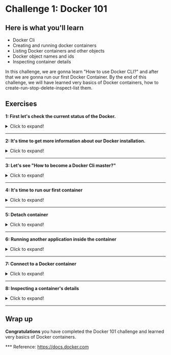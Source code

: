 # Challenge 1: Docker 101

## Here is what you'll learn
- Docker Cli
- Creating and running docker containers
- Listing Docker containers and other objects
- Docker object names and ids
- Inspecting container details

In this challenge, we are gonna learn "How to use Docker CLI?" and after that we are gonna run our first Docker Container. By the end of this challenge, we will have learned very basics of Docker containers, how to create-run-stop-delete-inspect-list them.

## Exercises

**1: First let's check the current status of the Docker.** 
<details>
  <summary>Click to expand!</summary>
  
Open your terminal and type: 
```shell
$ docker version
```
Output will be something like:
```shell
Client: Docker Engine - Community
 Version:           19.03.8
 API version:       1.40
 Go version:        go1.12.17
 Git commit:        afacb8b7f0
 Built:             Wed Mar 11 01:25:46 2020
 OS/Arch:           linux/amd64
 Experimental:      false

Server: Docker Engine - Community
 Engine:
  Version:          19.03.8
  API version:      1.40 (minimum version 1.12)
  Go version:       go1.12.17
  Git commit:       afacb8b
  Built:            Wed Mar 11 01:29:16 2020
  OS/Arch:          linux/amd64
  Experimental:     false
 containerd:
  Version:          v1.2.13
  GitCommit:        7ad184331fa3e55e52b890ea95e65ba581ae3429
 runc:
  Version:          1.0.0-rc10
  GitCommit:        dc9208a3303feef5b3839f4323d9beb36df0a9dd
 docker-init:
  Version:          0.18.0
  GitCommit:        fec3683
  ```
  If you've got similar output, this means that your Docker installation is successful and your Docker Cli can communicate with Docker Daemon without any problem. This output also shows us Docker Cli - Docker Daemon versions and their details. In case of you get ``` Error response from daemon: open \\.\pipe\docker_engine_linux: The system cannot find the file specified. ``` This means that Docker Cli could not connect to the Docker Daemon and probably the reason is that Docker Daemon didn't start properly. Just try to start the daemon process and retry again.
</details>

***
**2: It's time to get more information about our Docker installation.**
<details>
  <summary>Click to expand!</summary>
 
Type:
```shell
$ docker info
```
Output will be something like:

```shell
Client:
 Debug Mode: false

Server:
 Containers: 0
  Running: 0
  Paused: 0
  Stopped: 0
 Images: 0
 Server Version: 19.03.8
 Storage Driver: overlay2
  Backing Filesystem: <unknown>
  Supports d_type: true
  Native Overlay Diff: true
 Logging Driver: json-file
 Cgroup Driver: cgroupfs
 Plugins:
  Volume: local
  Network: bridge host ipvlan macvlan null overlay
  Log: awslogs fluentd gcplogs gelf journald json-file local logentries splunk syslog
 […]
 ```

 This command displays system wide information of Docker Daemon. Information displayed includes the kernel version, number of containers and images. At the moment, we don't have any running, paused or stopped containers on our system. Also we don't have any container images pulled yet. This will change in a few minutes. But before running our first Docker container, let's learn "how to use Docker Cli?"
</details>

***
**3: Let's see "How to become a Docker Cli master?"**
<details>
  <summary>Click to expand!</summary>

Type:
```shell
$ docker
```
Output will be something like:
```shell
Management Commands:
  app*        Docker Application (Docker Inc., v0.8.0)
  builder     Manage builds
  buildx*     Build with BuildKit (Docker Inc., v0.3.1-tp-docker)
  […]

Commands:
  attach      Attach local standard input, output, and error streams to a running container
  build       Build an image from a Dockerfile
  commit      Create a new image from a container's changes
  […]
```

Docker Cli is fairly simple to figure out how to use it. Just type ```docker``` and after that type the command that you want to execute + options that you want to use. That simple. For example, simple Docker command to run a container is ```docker run hello-world```. This will create a container by hello-world Docker image. ```docker run --name azuredevcol hello-world``` this will create another container using the same image but this time container will have a name "azuredevcol". You see, it's quite simple. But it got complicated day after day. Docker had roughly 40 top-level solo commands like run, inspect, build, attach etc. While these commands worked very well for a while, they had a few issues and Docker decided to solve these issues by introducing the management commands. Docker started to group these commands logically with Docker Cli version 1.13 and called these new groups as management commands. Each group represents a single Docker object or ability. For example, all the commands related to container objects are grouped together under the "container" management command. Going back to the previous example, simple Docker command to run a container was ```docker run hello-world```. Now it's ```docker container run hello-world```. Docker Cli is backward-compatible so it still supports old way of cli but management command approach is the future. 

Long story short, Docker Cli syntax is fairly simple. Just type ```docker``` and after that type the management command of the object that you want to play, like ```image```, ```container```, ```volume``` and after that type the command that you want to execute, like ```run```, ```stop```, ```pull```, ```inspect``` + options that you want to use. Couple of examples:

```shell 
$ docker container run --name container1 ubuntu ping 10.0.0.1

$ docker image pull mysql:5.7

$ docker volume create my_first_volume

$ docker network inspect bridge
```
But how do we know which commands we can use and which options do we have? Simple. Just by asking for help to Docker Cli. Let's say that we want to create our first Docker container but we don't know which command and options that we can use. We can ask this to Docker Cli simply using ```--help``` option. 

Type:
```shell
$ docker container --help
```
Output will be something like:
```shell
Usage:  docker container COMMAND

Manage containers

Commands:
  attach      Attach local standard input, output, and error streams to a running container
  commit      Create a new image from a container's changes
  cp          Copy files/folders between a container and the local filesystem
  […]
  rm          Remove one or more containers
  run         Run a command in a new container
  start       Start one or more stopped containers
  […]

Run 'docker container COMMAND --help' for more information on a command.
```
```--help``` option listed all the sub-commands under the container management command. Now we know which commands do we have and what are they used for. We can even go further and ask for help for the sub-commands. For example. 

Type:
```shell
$ docker container run --help
```
Output will be something like:
```shell
Usage:  docker container run [OPTIONS] IMAGE [COMMAND] [ARG...]

Run a command in a new container

Options:
      --add-host list                  Add a custom host-to-IP mapping
                                       (host:ip)
  -a, --attach list                    Attach to STDIN, STDOUT or STDERR
      --blkio-weight uint16            Block IO (relative weight),
                                       between 10 and 1000, or 0 to
                                       disable (default 0)
      --blkio-weight-device list       Block IO weight (relative device
                                       weight) (default [])
[…]
```               

Congrats! We have learned how to use Docker Cli and how to get help when we got stuck. We're now ready to play with Docker. 
</details>

***
**4: It's time to run our first container**
<details>
  <summary>Click to expand!</summary>

In a few seconds, we'll create our first Docker container. We'll create our container from Docker image tagged hello-world. Let's first check if this image is available on our system or not. 

Type:
```shell
$ docker image ls
```
Output will be something like:

```shell
REPOSITORY          TAG                 IMAGE ID            CREATED             SIZE
```
List is empty. We don't have any Docker image stored locally. Let's pull this image to the system. 

Type:

```shell
$ docker image pull hello-world
```
Output will be something like:
```shell
Using default tag: latest
latest: Pulling from library/hello-world
0e03bdcc26d7: Pull complete
Digest: sha256:49a1c8800c94df04e9658809b006fd8a686cab8028d33cfba2cc049724254202
Status: Downloaded newer image for hello-world:latest
docker.io/library/hello-world:latest
```
Docker started to do its magic. We requested from Docker that "hey please find the image called ```hello-world``` and pull it into this system from wherever it is located." Docker did that. Docker pulled the image from Docker's default "Image Registry" which is called Docker Hub. If you don't specify in which image registry is your image stored, Docker assumes that it's stored at Docker Hub "docker.io/library/hello-world". We also wanted to pull image called "hello-world" but as can be seen from the output, Docker pulled the image called  **hello-world:latest**". What's that **:latest**?

An image name is made up of slash-separated name components and tags, optionally prefixed by a registry hostname. Registry hostname represents that in which registry that image is stored. Slash-separated name components represent the repository of the image in that image registry. Last part, which is called tag, represents the version of the image. It's meta-data you can use to distinguish versions of your Docker images. **:latest** is the default tag used by Docker. If it's not tagged otherwise, images are tagged as **:latest** by default. And if you don't specify the tag while working with Docker images, Docker always assumes that you're pointing the image tagged as **:latest**. 

Let's type ```docker image ls``` one more time. 
```shell
REPOSITORY          TAG                 IMAGE ID            CREATED             SIZE
hello-world         latest              bf756fb1ae65        6 months ago        13.3kB
```

hello-world:latest image has been pulled into our system. Now we're ready to create and run our first Docker container. 

Type:

```shell
$ docker container run hello-world
```
Output will be something like:
```shell
Hello from Docker!
This message shows that your installation appears to be working correctly.

To generate this message, Docker took the following steps:
 1. The Docker client contacted the Docker daemon.
 2. The Docker daemon pulled the "hello-world" image from the Docker Hub.
    (amd64)
 3. The Docker daemon created a new container from that image which runs the
    executable that produces the output you are currently reading.
 4. The Docker daemon streamed that output to the Docker client, which sent it
    to your terminal.

To try something more ambitious, you can run an Ubuntu container with:
 $ docker run -it ubuntu bash

Share images, automate workflows, and more with a free Docker ID:
 https://hub.docker.com/

For more examples and ideas, visit:
 https://docs.docker.com/get-started/
```

Congratulations! You have created your first Docker container. But what has actually happened behind the scene?

You typed the command ```docker container run hello-world``` and instructed to Docker Daemon that you wanted to create a new container by the image called hello-world and run a command inside that container. 
- Docker Cli took your command and connected to Docker Daemon over its rest api and passed that command. 
- Docker Daemon checked if the image called ```hello-world:latest``` is stored locally or not. If it couldn't find the image, it would start to pull that from its registry. But we already pulled that image a few minutes ago, so it didn't pull that again. 
- Docker created a new container from that image and assigned a random id to that container. It also assigned a random name too, because we didn't specify any name using --name option on our command. After that, the container has been created. But it's only created, it has not been started yet. "btw couple of other things also have happened like r/w layer, networks etc. but we'll come to these details later"
- Actually ```docker container run``` command means that we want to run a command inside a new container. If it isn't specified which command to run, Docker runs the default command instructed on the image. In our case, we didn't specify any command to run inside the container. Therefore Docker started the container that it created and ran the default command instructed on the image. In our case this command is ```/hello```. "hello" is a very simple console application. When you run that, it echos "Hello from Docker! This message shows ..." message on the console and exits. 
- Unless otherwise stated, Docker attaches to the container's shell and shows the output of that shell "stdout, stderr" on your console. That is the reason why we could see the output generated by the "/hello" application on our terminal. 
- **Golden Rule:** Each Docker image has a default application-command to run, when a container is created from that image. This is instructed in the Docker image. But you can overwrite this instruction and point another application-command to run when container is created. When Docker starts a container, it starts this command-application and also monitors the process which has triggered by this command-application. This application is always the PID1. Docker monitors the PID1. If PID1 continues to run, container continues to run. If PID1 is killed or stopped, container exits. 
- In our case, it was the application called '/hello'. When we typed ```docker container run hello-world```, Docker created a new container from "hello-world" image and started it. The default application which has been instructed to run when a container has been created from hello-world image is "/hello". Therefore, "/hello" application has started. It has done what it is programmed for and when finished, it is closed. "/hello" isn't a daemon or long running service etc, so when it has done its job, it is closed. When Docker detected that the PID1 is not running any more, Docker closed the container too.  

Let's turn back to terminal and type:
```shell
$ docker container ls
```
Output will be something like:
```shell
CONTAINER ID        IMAGE               COMMAND             CREATED             STATUS              PORTS               NAMES
````

```docker container ls``` or short ```docker ps``` command lists all the running containers on our system. At the moment, we don't have any running container so list is empty. But if we add ```-a``` option to the command, we can list all both running and stopped containers. Let's do that and 

Type:

```shell
$ docker ps -a
```

Output will be something like:
```shell
CONTAINER ID        IMAGE               COMMAND             CREATED             STATUS                      PORTS               NAMES
93a266670eb8        hello-world         "/hello"            56 minutes ago      Exited (0) 56 minutes ago                       amazing_wu
```

Finally we could see the container that we created a few seconds ago on the list. ID and Name sections are different on your system than this output. When Docker containers are created, the system automatically assigns a universally unique identifier (UUID) number to each container. That is the case for other Docker objects too "image, container, volume etc.". Each Docker object has a universally unique identifier. These are 64 character SHA-256 IDs. Docker commands truncate them to 12 characters and that's the reason why we saw just first 12 characters of the ID. In addition to that, Docker assigns names to the containers. If we don't specify the name with ```--name``` option, Docker generates a random name using an open source list of adjectives and known figures in science and IT world. We can use those IDs and names interchangeable when we call the container and we'll see couple of examples in a few minutes. Other sections on that list are Image, Command, Created, Status and Ports. "Image" is the image that was used to create this container. "Command" is the command that was executed inside the container when we started it. "Created" is the timestamp of the creation time. "Status" is the current status of the container and in our case it is "Exited" which means that, container is stopped. "Ports" section shows us the exposed ports from that container but it's empty at the moment because we didn't expose any port. 

Container has been created and "hello" application has started in the container. It has completed its duties and closed, therefore container is closed too. Let's continue to play with this container and start that container again. We will use container id as a reference in this. 

```shell
$ docker container start 93a # just first a few characters of the container id would be enough
```
Output will be something like:
```shell
93a
```
We didn't get any output this time. Instead of that, Docker returned the container id that we typed. That is normal. When we typed the ```docker container run``` command and created this container a few minutes ago, our console has been attached to the container's shell and we saw the output. But with ```docker container start``` this doesn't happen. ```docker container start``` starts the stopped container and reruns the default command. In our case, it started the "hello" console application again. "hello" console application recreated the message and send it to the "stdout" stream of the console's shell. We didn't attach to that shell so we didn't see the output. But output is there. We can see any output that has been generated by the container with ```docker logs``` command. Let's do that but this time let's use the container's name instead of the id. 

```shell
$ docker logs amazing_wu #name of the container
```
Output will be something like:
```shell
Hello from Docker!
This message shows that your installation appears to be working correctly.
[…]
Hello from Docker!
This message shows that your installation appears to be working correctly.
[…]
```
We saw 2 messages. By default, ```docker logs``` shows the command’s output just as it would appear if you run the command interactively in a terminal. UNIX and Linux commands typically open three I/O streams when they run, called STDIN, STDOUT, and STDERR. STDIN is the command’s input stream, which may include input from the keyboard or input from another command. STDOUT is usually a command’s normal output, and STDERR is typically used to output error messages. By default, ```docker logs``` shows the STDOUT and STDERR streams of the container since it was created. Our container wasn't killed. When we first ran the container, it was stopped automatically after its PID1 was stopped. We started the container one more time with ```docker container start``` command again. Process was restarted, generated the same message and stopped again. Container was stopped too. But it wasn't killed. So we can still see all the STDOUT and STDERR messages since the creation of the container. But now it's time to kill "or delete" the container. 

Type:
```shell
$ docker container rm 93a # or container name
```
Output will be something like:
```shell
93a
```
If you type ```docker ps -a``` now, output should be empty. 
</details>

***
**5: Detach container**
<details>
  <summary>Click to expand!</summary>

We're gonna create another container from the same hello-world:latest image. But this time we'll create it detached. Docker containers start in the foreground mode by default. Like the one that we created a few minutes ago. In the foreground mode, Docker starts the default process in the container and attaches your console to the process’s STDIN, STDOUT and STDERR streams. But when this happens, you can not access your own console anymore. You just see the output generated by the container on your screen. To avoid this, we can start a container in the background mode which is also called detached and the option that gives you this ability is ```-d```. Running a container in the foreground or background modes don't change its behavior. This is just about if we want to attach to the container's streams or not. Let's create a new container in the background "detached" and also this time let's define a name too. 

Type:
```shell
$ docker container run -d --name azuredevcol hello-world
```
Output will be something like:
```shell
12fe24372acd0fed5f2063d35faaae13f2cb2e5f7d60f94ff86bec55ba272b1a
```

This time, instead of getting a message generated by hello app, Docker returned back the container id. Literally same thing has happened. A new container has been created using hello-world:latest image, container has been started, default application inside the container started, it did its thing, app stopped so container stopped too. If you type ```docker logs azuredevcol``` , you can see the logs generated by the application running inside the container. Now let's create another container but we'll use another image ```httpd``` this time which is the official Apache HTTP Server Docker image. 


Type:
```shell
$ docker container run -d --name webserver httpd
```
Output will be something like:
```shell
Unable to find image 'httpd:latest' locally
latest: Pulling from library/httpd
6ec8c9369e08: Pull complete
819d6e0b29e7: Pull complete
6a237d0d4aa4: Pull complete
cd9a987eec32: Pull complete
fdec8f3f8485: Pull complete
Digest: sha256:2a9ae199b5efc3e818cdb41c790638fc043ffe1aba6bc61ada28ab6356d044c6
Status: Downloaded newer image for httpd:latest
83d3a7cb8bd571d9f35688d80a4c676b3fe88f297d2170c5ea78d1c87dcd31aa
```

We requested from Docker that, create a new container by the image called httpd:latest, start it detached and gave it the name, "webserver". Docker took our command, checked the local image store and couldn't find the image called httpd. It started to pull the image from Docker Hub. As you can see from the output, it completed this pulling process in 5 steps. Docker pulled 5 different layers. We'll come to this layer thing later but for now just notice that, this operation was handled as multiple steps. At the end, Docker combined these layers and save them to the local store and returned us back the id of the image. After that Docker created the container, started it and returned us back the container id. And also it gave us our console back because we started the container in the background "detached" mode.


Type:
```shell
$ docker ps
```
Output will be something like:
```shell
CONTAINER ID        IMAGE               COMMAND              CREATED             STATUS              PORTS               NAMES
83d3a7cb8bd5        httpd               "httpd-foreground"   12 seconds ago      Up 12 seconds       80/tcp              webserver
```

As you can see from the output, status of the container is "Up" and the main process running inside the container is "httpd-foreground". httpd-foreground is Apache's web server daemon. It's not like the one shot hello-app console application. It's a service, a daemon. When you start it, it continues to run until it crashes or explicitly stopped or killed. It's running at the moment so our container is running too. Remember the Golden Rule. If the first process inside the container runs, container continues to run too. If it stops, container stops too. Let's try to delete this container. 

Type:
```shell
$ docker container rm webserver
```
Output will be something like:
```shell
Error response from daemon: You cannot remove a running container 83d3a7cb8bd571d9f35688d80a4c676b3fe88f297d2170c5ea78d1c87dcd31aa. Stop the container before attempting removal or force remove
```
As message says, you can't delete a running container. Either you have to stop the container first or you can force the deletion with ```-f``` option. Type ```docker container rm -f webserver``` to delete this container. 
</details>

***
**6: Running another application inside the container**
<details>
  <summary>Click to expand!</summary>

As mentioned before "Each Docker image has a default application-command instructed in the image to run, when a container is created from that image. You can overwrite this command and point another command to run, when a container is created". Let's try that one. Again, we'll create a container from httpd image but this time we'll create it and run another application instead of the default "httpd-foreground".  

Type:
```shell
$ docker container run httpd date
```
Output will be something like:
```shell
Tue May 28 20:46:22 UTC 2020
```
We requested from Docker that, create a new container from ```httpd``` image and run ```date``` command instead of the default "httpd-foreground". 

Type:
```shell
$ docker ps -a
```
Output will be something like:
```shell
CONTAINER ID        IMAGE               COMMAND             CREATED             STATUS                     PORTS               NAMES
42227d141918        httpd               "date"              4 seconds ago       Exited (0) 2 seconds ago                       sad_yonath
```

As you can see, Docker did that and created a new container and ran the date application in it. You can also execute-run other commands-applications inside running containers too. ```docker container exec``` command does that. Let's try that. First, we're gonna create a running container. 

Type:
```shell
$ docker container run -d --name exec_test httpd
```
Output will be something like:
```shell
d0f1c26b80706f47ba4d676e285c771d7ed5c077c961be36dc73091893a784a9
```
Check and confirm that the container is running. 

Type:
```shell
$ docker ps
```
Output will be something like:
```shell
CONTAINER ID        IMAGE               COMMAND              CREATED              STATUS              PORTS               NAMES
d0f1c26b8070        httpd               "httpd-foreground"   About a minute ago   Up About a minute   80/tcp              exec_test
```

Now we have a running container. We can execute new commands inside that container. 


Type:
```shell
$ docker container exec exec_test date
```
Output will be something like:
```shell
Tue May 28 21:16:03 UTC 2020
```

You can run any application-command if this application exists inside the container. Let's delete the container before the next challenge.

Type:
```shell
$ docker container rm -f exec_test
```
Output will be something like:
```shell
exec_test
```
</details>

***
**7: Connect to a Docker container**
<details>
  <summary>Click to expand!</summary>

In this challenge, we're gonna connect to a running container. Connecting to a running Docker container is helpful when you want to see what is happening inside the container. First, let's create a running container. 

Type:
```shell
$ docker container run -d --name azuredevcol httpd
```
Output will be something like:
```shell
3e9574a7ed458ff1d2343404a1c24f3361f18f1dabf52a75da0d0b4030723c82
```
Check and confirm that the container is running. 

Type:
```shell
$ docker ps
```
Output will be something like:
```shell
CONTAINER ID        IMAGE               COMMAND              CREATED             STATUS              PORTS               NAMES
3e9574a7ed45        httpd               "httpd-foreground"   7 seconds ago       Up 7 seconds        80/tcp              azuredevcol
```

Now, we have a running container named azuredevcol. We want to connect to this container's shell. Don't confuse. We won't attach to this container's running process' STDOUT and STDERR streams. We want to run a shell inside the container and attach to that shell. To be able to that, we're gonna use ```docker container exec``` command. But this time we need 2 more options, which are ```--interactive --tty``` . But we can combine and use them as ```-it```. "Interactive" means that you want to keep the input channel open on the container and "tty" means that you're creating pseudo terminal. Long story short ```-it``` tells Docker to allocate pseudo-TTY connected to the container’s stdin and create an interactive shell in the container. 

Type:
```shell
$ docker exec -it azuredevcol sh
```
Output will be something like:
```shell
#
```

Our shell prompt changed to ```#``` and this means that we're connected to the container. We executed the ```sh``` command inside the running container with ```-it``` options. This allowed us to connect a running "sh" instance inside the container. Let's type couple of commands to proof that we're in the container.

```shell
# echo $0
sh
# ls
bin  build  cgi-bin  conf  error  htdocs  icons  include  logs  modules
# date
Tue May 28 21:44:53 UTC 2020
# hostname
3e9574a7ed45
# exit
$
```

You can delete this container by typing ```docker container rm -f azuredevcol```. 
Also ```docker container prune``` command deletes all stopped containers as bulk but use it with caution. 
</details>

***
**8: Inspecting a container's details**
<details>
  <summary>Click to expand!</summary>

```docker ps``` or ```docker container ls``` commands show us the list of running containers on the system and if you add ```-a``` option, you can list both running and stopped containers. But the output of these commands show us very brief details about containers. If you want to get all the information related to a specific container, you should use ```docker container inspect``` command. Let's try this. First let's create a container. 

Type:
```shell
$ docker container run -d --name inspect_test httpd
```
Output will be something like:
```shell
d4463417f9946f9d2cabfdca5ac81f45b7d2a2f4dc8299b9d36922b8d4b23111
```

with "inspect" command we can see all the details of this or any container. 

Type:
```shell
$ docker container inspect inspect_test
```
Output will be something like:
```shell
[
    {
        "Id": "d4463417f9946f9d2cabfdca5ac81f45b7d2a2f4dc8299b9d36922b8d4b23111",
        "Created": "2020-07-31T08:38:26.3847773Z",
        "Path": "httpd-foreground",
        "Args": [],
        "State": {
            "Status": "running",
            "Running": true,
            "Paused": false,
            "Restarting": false,
            "OOMKilled": false,
            "Dead": false,
            "Pid": 1085,
            "ExitCode": 0,
            "Error": "",
            "StartedAt": "2020-07-31T08:38:27.3829639Z",
            "FinishedAt": "0001-01-01T00:00:00Z"
        },
        […]
        […]
        […]
        "Image": "sha256:9d2a0c6e5b5714303c7b72793311d155b1652d270a785c25b88197069ba78734",

                    "MacAddress": "02:42:ac:11:00:02",
                    "DriverOpts": null
                }
            }
        }
    }
]
```

You can delete this container by typing ```docker container rm -f inspect_test```. 
Also ```docker container prune``` command deletes all stopped containers as bulk but use it with caution. 
</details>

***
## Wrap up

__Congratulations__ you have completed the Docker 101 challenge and learned very basics of Docker containers.

*** Reference: https://docs.docker.com